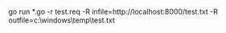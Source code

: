 go run *.go -r test.req -R infile=http://localhost:8000/test.txt -R outfile=c:\windows\temp\test.txt
